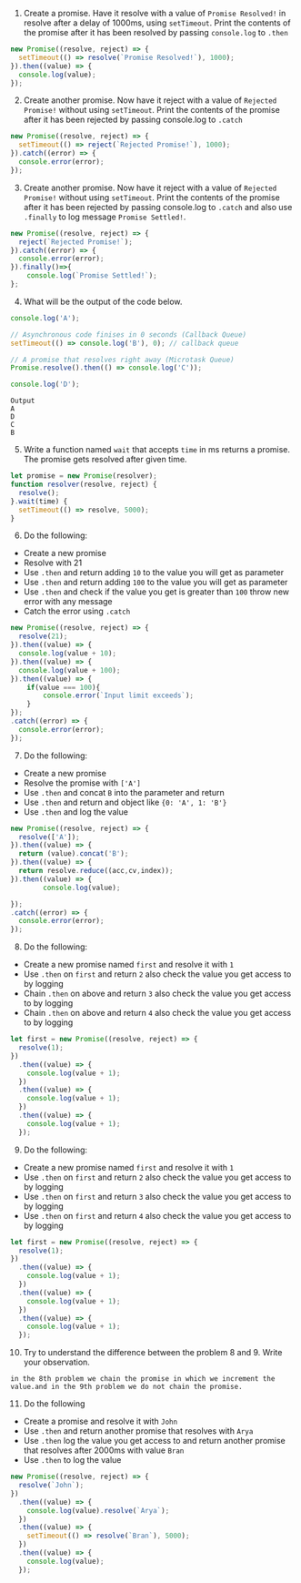 1. Create a promise. Have it resolve with a value of `Promise Resolved!` in resolve after a delay of 1000ms, using `setTimeout`. Print the contents of the promise after it has been resolved by passing `console.log` to `.then`

```js
new Promise((resolve, reject) => {
  setTimeout(() => resolve(`Promise Resolved!`), 1000);
}).then((value) => {
  console.log(value);
});
```

2. Create another promise. Now have it reject with a value of `Rejected Promise!` without using `setTimeout`. Print the contents of the promise after it has been rejected by passing console.log to `.catch`

```js
new Promise((resolve, reject) => {
  setTimeout(() => reject(`Rejected Promise!`), 1000);
}).catch((error) => {
  console.error(error);
});
```

3. Create another promise. Now have it reject with a value of `Rejected Promise!` without using `setTimeout`. Print the contents of the promise after it has been rejected by passing console.log to `.catch` and also use `.finally` to log message `Promise Settled!`.

```js
new Promise((resolve, reject) => {
  reject(`Rejected Promise!`);
}).catch((error) => {
  console.error(error);
}).finally()=>{
    console.log(`Promise Settled!`);
};
```

4. What will be the output of the code below.

```js
console.log('A');

// Asynchronous code finises in 0 seconds (Callback Queue)
setTimeout(() => console.log('B'), 0); // callback queue

// A promise that resolves right away (Microtask Queue)
Promise.resolve().then(() => console.log('C'));

console.log('D');
```

```
Output
A
D
C
B
```

5. Write a function named `wait` that accepts `time` in ms returns a promise. The promise gets resolved after given time.

```js
let promise = new Promise(resolver);
function resolver(resolve, reject) {
  resolve();
}.wait(time) {
  setTimeout(() => resolve, 5000);
}
```

6. Do the following:

- Create a new promise
- Resolve with 21
- Use `.then` and return adding `10` to the value you will get as parameter
- Use `.then` and return adding `100` to the value you will get as parameter
- Use `.then` and check if the value you get is greater than `100` throw new error with any message
- Catch the error using `.catch`

```js
new Promise((resolve, reject) => {
  resolve(21);
}).then((value) => {
  console.log(value + 10);
}).then((value) => {
  console.log(value + 100);
}).then((value) => {
    if(value === 100){
        console.error(`Input limit exceeds`);
    }
});
.catch((error) => {
  console.error(error);
});
```

7. Do the following:

- Create a new promise
- Resolve the promise with `['A']`
- Use `.then` and concat `B` into the parameter and return
- Use `.then` and return and object like `{0: 'A', 1: 'B'}`
- Use `.then` and log the value

```js
new Promise((resolve, reject) => {
  resolve(['A']);
}).then((value) => {
  return (value).concat('B');
}).then((value) => {
  return resolve.reduce((acc,cv,index));
}).then((value) => {
        console.log(value);

});
.catch((error) => {
  console.error(error);
});
```

8. Do the following:

- Create a new promise named `first` and resolve it with `1`
- Use `.then` on `first` and return `2` also check the value you get access to by logging
- Chain `.then` on above and return `3` also check the value you get access to by logging
- Chain `.then` on above and return `4` also check the value you get access to by logging

```js
let first = new Promise((resolve, reject) => {
  resolve(1);
})
  .then((value) => {
    console.log(value + 1);
  })
  .then((value) => {
    console.log(value + 1);
  })
  .then((value) => {
    console.log(value + 1);
  });
```

9. Do the following:

- Create a new promise named `first` and resolve it with `1`
- Use `.then` on `first` and return `2` also check the value you get access to by logging
- Use `.then` on `first` and return `3` also check the value you get access to by logging
- Use `.then` on `first` and return `4` also check the value you get access to by logging

```js
let first = new Promise((resolve, reject) => {
  resolve(1);
})
  .then((value) => {
    console.log(value + 1);
  })
  .then((value) => {
    console.log(value + 1);
  })
  .then((value) => {
    console.log(value + 1);
  });
```

10. Try to understand the difference between the problem 8 and 9. Write your observation.

```
in the 8th problem we chain the promise in which we increment the value.and in the 9th problem we do not chain the promise.
```

11. Do the following

- Create a promise and resolve it with `John`
- Use `.then` and return another promise that resolves with `Arya`
- Use `.then` log the value you get access to and return another promise that resolves after 2000ms with value `Bran`
- Use `.then` to log the value

```js
new Promise((resolve, reject) => {
  resolve(`John`);
})
  .then((value) => {
    console.log(value).resolve(`Arya`);
  })
  .then((value) => {
    setTimeout(() => resolve(`Bran`), 5000);
  })
  .then((value) => {
    console.log(value);
  });
```
